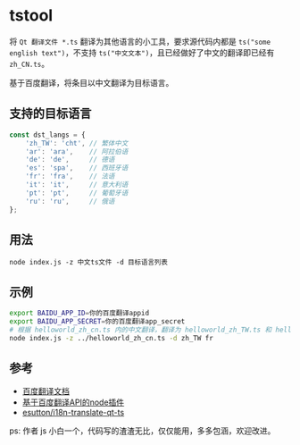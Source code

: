 # tstool

将 `Qt 翻译文件 *.ts` 翻译为其他语言的小工具，要求源代码内都是 `ts("some english text")`，不支持 `ts("中文文本")`，且已经做好了中文的翻译即已经有 `zh_CN.ts`。

基于百度翻译，将条目以中文翻译为目标语言。

## 支持的目标语言

```js
const dst_langs = {
    'zh_TW': 'cht', // 繁体中文
    'ar': 'ara',    // 阿拉伯语
    'de': 'de',     // 德语
    'es': 'spa',    // 西班牙语
    'fr': 'fra',    // 法语
    'it': 'it',     // 意大利语
    'pt': 'pt',     // 葡萄牙语
    'ru': 'ru',     // 俄语
};
```

## 用法
`node index.js -z 中文ts文件 -d 目标语言列表`

## 示例

```bash
export BAIDU_APP_ID=你的百度翻译appid
export BAIDU_APP_SECRET=你的百度翻译app_secret
# 根据 helloworld_zh_cn.ts 内的中文翻译，翻译为 helloworld_zh_TW.ts 和 helloworld_fr.ts
node index.js -z ../helloworld_zh_cn.ts -d zh_TW fr
```

## 参考
* [百度翻译文档](https://fanyi-api.baidu.com/doc/21)
* [基于百度翻译API的node插件](https://blog.csdn.net/qq_42036203/article/details/113062307)
* [esutton/i18n-translate-qt-ts](https://github.com/esutton/i18n-translate-qt-ts)


ps: 作者 js 小白一个，代码写的渣渣无比，仅仅能用，多多包涵，欢迎改进。

